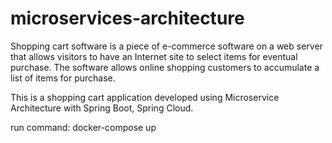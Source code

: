 # microservices-architecture

Shopping cart software is a piece of e-commerce software on a web server that allows visitors to have an Internet site to select items for eventual purchase. 
The software allows online shopping customers to accumulate a list of items for purchase.

This is a shopping cart application developed using Microservice Architecture with Spring Boot, Spring Cloud.


run command: docker-compose up

